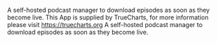 A self-hosted podcast manager to download episodes as soon as they become live.
This App is supplied by TrueCharts, for more information please visit https://truecharts.org
A self-hosted podcast manager to download episodes as soon as they become live.
